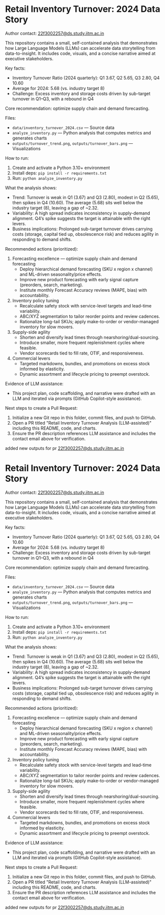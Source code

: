 # Retail Inventory Turnover: 2024 Data Story

Author contact: 22f3002257@ds.study.iitm.ac.in

This repository contains a small, self-contained analysis that demonstrates how Large Language Models (LLMs) can accelerate data storytelling from data-to-insight. It includes code, visuals, and a concise narrative aimed at executive stakeholders.

Key facts:
- Inventory Turnover Ratio (2024 quarterly): Q1 3.67, Q2 5.65, Q3 2.80, Q4 10.60
- Average for 2024: 5.68 (vs. industry target 8)
- Challenge: Excess inventory and storage costs driven by sub-target turnover in Q1–Q3, with a rebound in Q4

Core recommendation: optimize supply chain and demand forecasting.

Files:
- `data/inventory_turnover_2024.csv` — Source data
- `analyze_inventory.py` — Python analysis that computes metrics and generates charts
- `outputs/turnover_trend.png`, `outputs/turnover_bars.png` — Visualizations

How to run:
1) Create and activate a Python 3.10+ environment
2) Install deps: `pip install -r requirements.txt`
3) Run: `python analyze_inventory.py`

What the analysis shows:
- Trend: Turnover is weak in Q1 (3.67) and Q3 (2.80), modest in Q2 (5.65), then spikes in Q4 (10.60). The average (5.68) sits well below the industry target (8), leaving a gap of ~2.32.
- Variability: A high spread indicates inconsistency in supply-demand alignment. Q4’s spike suggests the target is attainable with the right levers.
- Business implications: Prolonged sub-target turnover drives carrying costs (storage, capital tied up, obsolescence risk) and reduces agility in responding to demand shifts.

Recommended actions (prioritized):
1) Forecasting excellence — optimize supply chain and demand forecasting
   - Deploy hierarchical demand forecasting (SKU x region x channel) and ML-driven seasonality/price effects.
   - Improve new product forecasting with early signal capture (preorders, search, marketing).
   - Institute monthly Forecast Accuracy reviews (MAPE, bias) with accountability.
2) Inventory policy tuning
   - Recalculate safety stock with service-level targets and lead-time variability.
   - ABC/XYZ segmentation to tailor reorder points and review cadences.
   - Rationalize long-tail SKUs; apply make-to-order or vendor-managed inventory for slow movers.
3) Supply-side agility
   - Shorten and diversify lead times through nearshoring/dual-sourcing.
   - Introduce smaller, more frequent replenishment cycles where feasible.
   - Vendor scorecards tied to fill rate, OTIF, and responsiveness.
4) Commercial levers
   - Targeted markdowns, bundles, and promotions on excess stock informed by elasticity.
   - Dynamic assortment and lifecycle pricing to preempt overstock.

Evidence of LLM assistance:
- This project plan, code scaffolding, and narrative were drafted with an LLM and iterated via prompts (GitHub Copilot-style assistance).

Next steps to create a Pull Request:
1) Initialize a new Git repo in this folder, commit files, and push to GitHub.
2) Open a PR titled "Retail Inventory Turnover Analysis (LLM-assisted)" including this README, code, and charts.
3) Ensure the PR description references LLM assistance and includes the contact email above for verification.


added new outputs for pr 22f3002257@ds.study.iitm.ac.in


# Retail Inventory Turnover: 2024 Data Story

Author contact: 22f3002257@ds.study.iitm.ac.in

This repository contains a small, self-contained analysis that demonstrates how Large Language Models (LLMs) can accelerate data storytelling from data-to-insight. It includes code, visuals, and a concise narrative aimed at executive stakeholders.

Key facts:
- Inventory Turnover Ratio (2024 quarterly): Q1 3.67, Q2 5.65, Q3 2.80, Q4 10.60
- Average for 2024: 5.68 (vs. industry target 8)
- Challenge: Excess inventory and storage costs driven by sub-target turnover in Q1–Q3, with a rebound in Q4

Core recommendation: optimize supply chain and demand forecasting.

Files:
- `data/inventory_turnover_2024.csv` — Source data
- `analyze_inventory.py` — Python analysis that computes metrics and generates charts
- `outputs/turnover_trend.png`, `outputs/turnover_bars.png` — Visualizations

How to run:
1) Create and activate a Python 3.10+ environment
2) Install deps: `pip install -r requirements.txt`
3) Run: `python analyze_inventory.py`

What the analysis shows:
- Trend: Turnover is weak in Q1 (3.67) and Q3 (2.80), modest in Q2 (5.65), then spikes in Q4 (10.60). The average (5.68) sits well below the industry target (8), leaving a gap of ~2.32.
- Variability: A high spread indicates inconsistency in supply-demand alignment. Q4’s spike suggests the target is attainable with the right levers.
- Business implications: Prolonged sub-target turnover drives carrying costs (storage, capital tied up, obsolescence risk) and reduces agility in responding to demand shifts.

Recommended actions (prioritized):
1) Forecasting excellence — optimize supply chain and demand forecasting
   - Deploy hierarchical demand forecasting (SKU x region x channel) and ML-driven seasonality/price effects.
   - Improve new product forecasting with early signal capture (preorders, search, marketing).
   - Institute monthly Forecast Accuracy reviews (MAPE, bias) with accountability.
2) Inventory policy tuning
   - Recalculate safety stock with service-level targets and lead-time variability.
   - ABC/XYZ segmentation to tailor reorder points and review cadences.
   - Rationalize long-tail SKUs; apply make-to-order or vendor-managed inventory for slow movers.
3) Supply-side agility
   - Shorten and diversify lead times through nearshoring/dual-sourcing.
   - Introduce smaller, more frequent replenishment cycles where feasible.
   - Vendor scorecards tied to fill rate, OTIF, and responsiveness.
4) Commercial levers
   - Targeted markdowns, bundles, and promotions on excess stock informed by elasticity.
   - Dynamic assortment and lifecycle pricing to preempt overstock.

Evidence of LLM assistance:
- This project plan, code scaffolding, and narrative were drafted with an LLM and iterated via prompts (GitHub Copilot-style assistance).

Next steps to create a Pull Request:
1) Initialize a new Git repo in this folder, commit files, and push to GitHub.
2) Open a PR titled "Retail Inventory Turnover Analysis (LLM-assisted)" including this README, code, and charts.
3) Ensure the PR description references LLM assistance and includes the contact email above for verification.


added new outputs for pr 22f3002257@ds.study.iitm.ac.in

